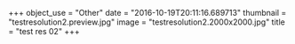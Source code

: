 +++
object_use = "Other"
date = "2016-10-19T20:11:16.689713"
thumbnail = "testresolution2.preview.jpg"
image = "testresolution2.2000x2000.jpg"
title = "test res 02"
+++
